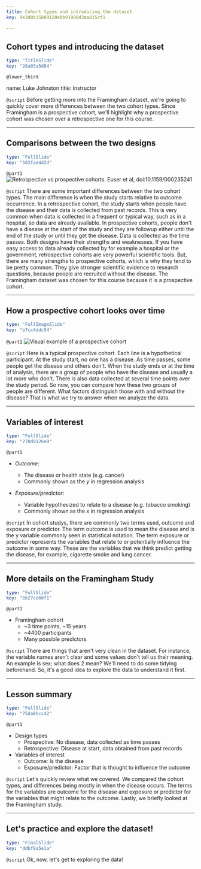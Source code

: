 ```yaml
---
title: Cohort types and introducing the dataset
key: 9e3d8b35b89128ebb91908d3aa815cf1

---
```

## Cohort types and introducing the dataset

```yaml
type: "TitleSlide"
key: "26a03a5d84"
```

`@lower_third`

name: Luke Johnston
title: Instructor


`@script`
Before getting more into the Framingham dataset, we're going to quickly cover more differences between the two cohort types. Since Framingham is a prospective cohort, we'll highlight why a prospective cohort was chosen over a retrospective one for this course.


---
## Comparisons between the two designs

```yaml
type: "FullSlide"
key: "583fae4d2d"
```

`@part1`
![Retrospective vs prospective cohorts. Euser et al, doi:10.1159/000235241](http://s3.amazonaws.com/assets.datacamp.com/production/repositories/2079/datasets/a183894d11c7317da3f4831b9e6b75cb4929942d/pro-vs-retro.png)


`@script`
There are some important differences between the two cohort types. The main difference is when the study starts relative to outcome occurrence. In a retrospective cohort, the study starts when people have the disease and their data is collected from past records. This is very common when data is collected in a frequent or typical way, such as in a hospital, so data are already available. In prospective cohorts, people don't have a disease at the start of the study and they are followup either until the end of the study or until they get the disease. Data is collected as the time passes. Both designs have their strengths and weaknesses. If you have easy access to data already collected by for example a hospital or the government, retrospective cohorts are very powerful scientific tools. But, there are many strengths to prospective cohorts, which is why they tend to be pretty common. They give stronger scientific evidence to research questions, because people are recruited without the disease. The Framingham dataset was chosen for this course because it is a prospective cohort.


---
## How a prospective cohort looks over time

```yaml
type: "FullImageSlide"
key: "b7cc4ddc54"
```

`@part1`
![Visual example of a prospective cohort](http://s3.amazonaws.com/assets.datacamp.com/production/repositories/2079/datasets/5008b35c45932322dbbdc87458ff4456ecaafedc/plot-prospective-outcome.png)


`@script`
Here is a typical prospective cohort. Each line is a hypothetical participant. At the study start, no one has a disease. As time passes, some people get the disease and others don't. When the study ends or at the time of analysis, there are a group of people who have the disease and usually a lot more who don't. There is also data collected at several time points over the study period. So now, you can compare how these two groups of people are different. What factors distinguish those with and without the disease? That is what we try to answer when we analyze the data.


---
## Variables of interest

```yaml
type: "FullSlide"
key: "278d9126a9"
```

`@part1`
- *Outcome*: 
    - The disease or health state (e.g. cancer)
    - Commonly shown as the $y$ in regression analysis

- *Exposure/predictor*: 
    - Variable hypothesized to relate to a disease (e.g. tobacco smoking)
    - Commonly shown as the $x$ in regression analysis


`@script`
In cohort studys, there are commonly two terms used, outcome and exposure or predictor. The term outcome is used to mean the disease and is the y variable commonly seen in statistical notation. The term exposure or predictor represents the variables that relate to or potentially influence the outcome in some way. These are the variables that we think predict getting the disease, for example, cigarette smoke and lung cancer.


---
## More details on the Framingham Study

```yaml
type: "FullSlide"
key: "bb27ce60f1"
```

`@part1`
- Framingham cohort
    - ~3 time points, ~15 years
    - ~4400 participants
    - Many possible predictors


`@script`
There are things that aren't very clean in the dataset. For instance, the variable names aren't clear and some values don't tell us their meaning. An example is sex; what does 2 mean? We'll need to do some tidying beforehand. So, it's a good idea to explore the data to understand it first.


---
## Lesson summary

```yaml
type: "FullSlide"
key: "75da8bcc42"
```

`@part1`
- Design types
    - Prospective: No disease, data collected as time passes
    - Retrospective: Disease at start, data obtained from past records
- Variables of interest
    - Outcome: Is the disease 
    - Exposure/predictor: Factor that is thought to influence the outcome


`@script`
Let's quickly review what we covered. We compared the cohort types, and differences being mostly in when the disease occurs. The terms for the variables are outcome for the disease and exposure or predictor for the variables that might relate to the outcome. Lastly, we briefly looked at the Framingham study.


---
## Let's practice and explore the dataset!

```yaml
type: "FinalSlide"
key: "ddbf9a5e1a"
```

`@script`
Ok, now, let's get to exploring the data!

